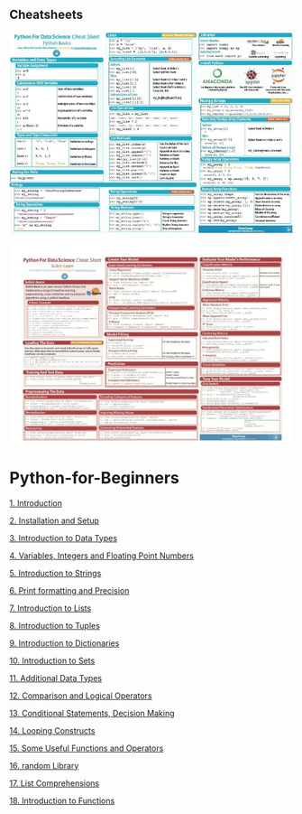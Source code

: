 ## Cheatsheets
![](https://github.com/pawan1198/Python-for-Beginners/blob/master/293472252_3387964471424406_4371782732999477943_n.jpg)

![](https://github.com/pawan1198/Python-for-Beginners/blob/master/293127196_3387964564757730_3218644346370267268_n.jpg)

# Python-for-Beginners

[1. Introduction](https://mega.nz/folder/eQklFACL#Uu1y_fHcqzRSeTAaSrydHw)

[2. Installation and Setup](https://mega.nz/folder/vNUVwRjK#KmDHZ8AC_-GYByZLmQd8vQ)

[3. Introduction to Data Types](https://mega.nz/folder/jckFjTxB#l2uzWksi-TjyO63eL2avvw)

[4. Variables, Integers and Floating Point Numbers](https://mega.nz/folder/HFdxRQaB#Pg1WGF6NgwTKkq8CQZLZqA)

[5. Introduction to Strings](https://mega.nz/folder/bEFVTKIb#t5t3_ycdiLelBVihJzDWzw)

[6. Print formatting and Precision](https://mega.nz/folder/WZ1hzKiB#dBwaseD5DlEabk_FqRzxgA)

[7. Introduction to Lists](https://mega.nz/folder/OYUTzCJY#Uh2iC1RL2V5EtFiJSi6raQ)

[8. Introduction to Tuples](https://mega.nz/folder/uIVC3J7C#zzJPO7QuS8djmvbll6R9gg)

[9. Introduction to Dictionaries](https://mega.nz/folder/TR8nDbAb#PB0-LIEN344Y3iKRGD3boQ)

[10. Introduction to Sets](https://mega.nz/folder/CB1iATRJ#HQjvmZK6dG_tHOJfz-Q6Ow)

[11. Additional Data Types](https://mega.nz/folder/3JV0zL7K#Y3-NdS37sUcMkQNIfUAxoQ)

[12. Comparison and Logical Operators](https://mega.nz/folder/7RVRVagC#XVYp9lgtquLLPqCZj7JC3w)

[13. Conditional Statements, Decision Making](https://mega.nz/folder/mItVhDwA#z1P4ZfiUdiCemJgB46pmSQ)

[14. Looping Constructs](https://mega.nz/folder/TUcEFIrT#2eT9CXnDnpWePvNSE2mHYQ)

[15. Some Useful Functions and Operators](https://mega.nz/folder/bBECECQS#6U9cx0fKqdv6mwFvF1UcuQ)

[16. random Library](https://mega.nz/folder/6Z0CBJoR#ZJQd2UUpSl9---g-D-fS1g)

[17. List Comprehensions](https://mega.nz/folder/mI9wyQqR#SChPKizpLEsW7xR1FcFPUQ)

[18. Introduction to Functions](https://mega.nz/folder/GVdRUYaZ#tXfzZ_vMx3Q7id6ZnJReWg)
